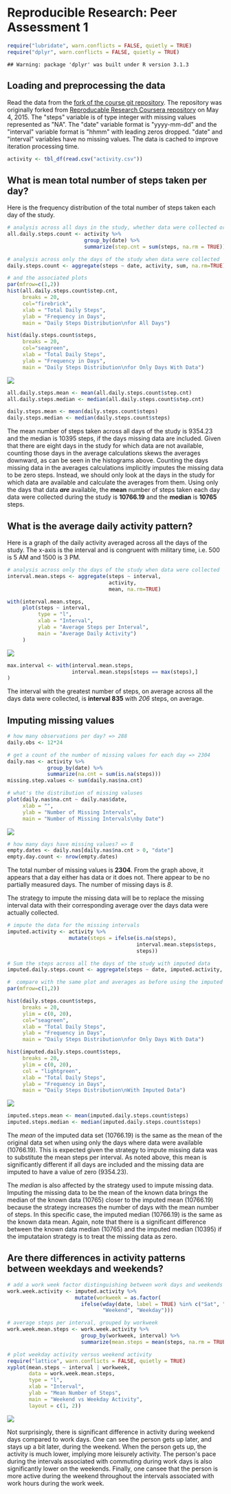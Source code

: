 # Reproducible Research: Peer Assessment 1


```r
require("lubridate", warn.conflicts = FALSE, quietly = TRUE)
require("dplyr", warn.conflicts = FALSE, quietly = TRUE)
```

```
## Warning: package 'dplyr' was built under R version 3.1.3
```

## Loading and preprocessing the data

Read the data from the [fork of the course git repository][1]. The repository was originally forked from [Reproducable Research Coursera repository][2] on May 4, 2015. The "steps" variable is of type integer with missing values represented as "NA". The "date" variable format is "yyyy-mm-dd" and the "interval" variable format is "hhmm" with leading zeros dropped. "date" and "interval" variables have no missing values. The data is cached to improve iteration processing time.


```r
activity <- tbl_df(read.csv("activity.csv"))
```

## What is mean total number of steps taken per day?

Here is the frequency distribution of the total number of steps taken each day of the study.


```r
# analysis across all days in the study, whether data were collected or not
all.daily.steps.count <- activity %>% 
                         group_by(date) %>% 
                         summarize(step.cnt = sum(steps, na.rm = TRUE))

# analysis across only the days of the study when data were collected
daily.steps.count <- aggregate(steps ~ date, activity, sum, na.rm=TRUE)

# and the associated plots
par(mfrow=c(1,2))
hist(all.daily.steps.count$step.cnt,
     breaks = 20,
     col="firebrick",
     xlab = "Total Daily Steps",
     ylab = "Frequency in Days",
     main = "Daily Steps Distribution\nfor All Days")

hist(daily.steps.count$steps,
     breaks = 20,
     col="seagreen",
     xlab = "Total Daily Steps",
     ylab = "Frequency in Days",
     main = "Daily Steps Distribution\nfor Only Days With Data")
```

![](PA1_template_files/figure-html/compare_na_aves-1.png) 

```r
all.daily.steps.mean <- mean(all.daily.steps.count$step.cnt)
all.daily.steps.median <- median(all.daily.steps.count$step.cnt)

daily.steps.mean <- mean(daily.steps.count$steps)
daily.steps.median <- median(daily.steps.count$steps)
```

The mean number of steps taken across all days of the study is 9354.23 and the median is 10395 steps, if the days missing data are included. Given that there are eight days in the study for which data are not available, counting those days in the average calculations skews the averages downward, as can be seen in the histograms above. Counting the days missing data in the averages calculations implicitly imputes the missing data to be zero steps. Instead, we should only look at the days in the study for which data are available and calculate the averages from them. Using only the days that data ***are*** available, the **mean** number of steps taken each day data were collected during the study is **10766.19** and the **median** is **10765** steps.

## What is the average daily activity pattern?

Here is a graph of the daily activity averaged across all the days of the study. The x-axis is the interval and is congruent with military time, i.e. 500 is 5 AM and 1500 is 3 PM.


```r
# analysis across only the days of the study when data were collected
interval.mean.steps <- aggregate(steps ~ interval, 
                                 activity, 
                                 mean, na.rm=TRUE)

with(interval.mean.steps, 
     plot(steps ~ interval, 
          type = "l",
          xlab = "Interval",
          ylab = "Average Steps per Interval",
          main = "Average Daily Activity")
     )
```

![](PA1_template_files/figure-html/daily_activity-1.png) 

```r
max.interval <- with(interval.mean.steps,
                     interval.mean.steps[steps == max(steps),]
)
```

The interval with the greatest number of steps, on average across all the days data were collected, is **interval 835** with *206* steps, on average.

## Imputing missing values


```r
# how many observations per day? => 288
daily.obs <- 12*24

# get a count of the number of missing values for each day => 2304
daily.nas <- activity %>% 
             group_by(date) %>% 
             summarize(na.cnt = sum(is.na(steps)))
missing.step.values <- sum(daily.nas$na.cnt)

# what's the distribution of missing valuses
plot(daily.nas$na.cnt ~ daily.nas$date, 
     xlab = "",
     ylab = "Number of Missing Intervals",
     main = "Number of Missing Intervals\nby Date")
```

![](PA1_template_files/figure-html/na_analysis-1.png) 

```r
# how many days have missing values? => 8
empty.dates <- daily.nas[daily.nas$na.cnt > 0, "date"]
empty.day.count <- nrow(empty.dates)
```

The total number of missing values is **2304**. From the graph above, it appears that a day either has data or it does not. There appear to be no partially measured days. The number of missing days is *8*.

The strategy to impute the missing data will be to replace the missing interval data with their corresponding average over the days data were actually collected.


```r
# impute the data for the missing intervals
imputed.activity <- activity %>%
                    mutate(steps = ifelse(is.na(steps), 
                                          interval.mean.steps$steps, 
                                          steps))

# Sum the steps across all the days of the study with imputed data
imputed.daily.steps.count <- aggregate(steps ~ date, imputed.activity, sum)

#  compare with the same plot and averages as before using the imputed data
par(mfrow=c(1,2))

hist(daily.steps.count$steps,
     breaks = 20,
     ylim = c(0, 20),
     col="seagreen",
     xlab = "Total Daily Steps",
     ylab = "Frequency in Days",
     main = "Daily Steps Distribution\nfor Only Days With Data")

hist(imputed.daily.steps.count$steps,
     breaks = 20,
     ylim = c(0, 20),
     col = "lightgreen",
     xlab = "Total Daily Steps",
     ylab = "Frequency in Days",
     main = "Daily Steps Distribution\nWith Imputed Data")
```

![](PA1_template_files/figure-html/compare_imputed-1.png) 

```r
imputed.steps.mean <- mean(imputed.daily.steps.count$steps)
imputed.steps.median <- median(imputed.daily.steps.count$steps)
```

The *mean* of the imputed data set (10766.19) is the same as the mean of the original data set when using only the days where data were available (10766.19). This is expected given the strategy to impute missing data was to substitute the mean steps per interval. As noted above, this mean is significantly different if all days are included and the missing data are imputed to have a value of zero (9354.23).

The *median* is also affected by the strategy used to impute missing data. Imputing the missing data to be the mean of the known data brings the median of the known data (10765) closer to the imputed mean (10766.19) because the strategy increases the number of days with the mean number of steps. In this specific case, the imputed median (10766.19) is the same as the known data mean. Again, note that there is a significant difference between the known data median (10765) and the imputed median (10395) if the imputataion strategy is to treat the missing data as zero.

## Are there differences in activity patterns between weekdays and weekends?


```r
# add a work week factor distinguishing between work days and weekends
work.week.activity <- imputed.activity %>%
                      mutate(workweek = as.factor(
                        ifelse(wday(date, label = TRUE) %in% c("Sat", "Sun"),
                               "Weekend", "Weekday"))) 

# average steps per interval, grouped by workweek
work.week.mean.steps <- work.week.activity %>% 
                        group_by(workweek, interval) %>% 
                        summarize(mean.steps = mean(steps, na.rm = TRUE))

# plot weekday activity versus weekend activity
require("lattice", warn.conflicts = FALSE, quietly = TRUE)
xyplot(mean.steps ~ interval | workweek, 
       data = work.week.mean.steps, 
       type = "l",
       xlab = "Interval",
       ylab = "Mean Number of Steps",
       main = "Weekend vs Weekday Activity",
       layout = c(1, 2))
```

![](PA1_template_files/figure-html/weekday_diffs-1.png) 

Not surprisingly, there is significant difference in activity during weekend days compared to work days. One can see the person gets up later, and stays up a bit later, during the weekend. When the person gets up, the activity is much lower, implying more leisurely activity. The person's pace during the intervals associated with commuting during work days is also significantly lower on the weekends. Finally, one cansee that the person is more active during the weekend throughout the intervals associated with work hours during the work week.

[1]: https://github.com/davelpat/RepData_PeerAssessment1 "fork of the course git repository"
[2]: http://github.com/rdpeng/RepData_PeerAssessment1 "Reproducable Research Coursera repository"
